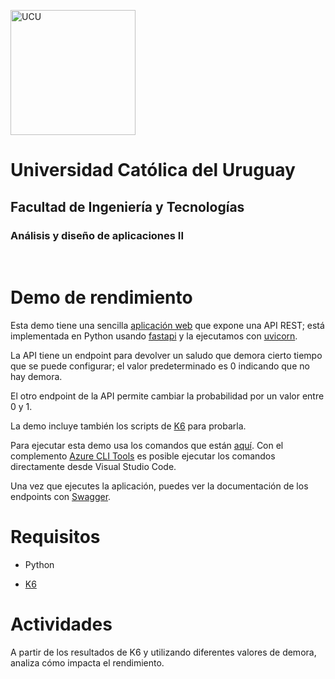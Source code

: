 <img src="https://www.ucu.edu.uy/plantillas/images/logo_ucu.svg" alt="UCU"
width="200"/>

# Universidad Católica del Uruguay

## Facultad de Ingeniería y Tecnologías

### Análisis y diseño de aplicaciones II

<br/>

# Demo de rendimiento

Esta demo tiene una sencilla [aplicación web](./main.py) que expone una API
REST; está implementada en Python usando [fastapi](https://fastapi.tiangolo.com)
y la ejecutamos con [uvicorn](https://www.uvicorn.org).

La API tiene un endpoint para devolver un saludo que demora cierto tiempo que se
puede configurar; el valor predeterminado es 0 indicando que no hay demora.

El otro endpoint de la API permite cambiar la probabilidad por un valor entre 0
y 1.

La demo incluye también los scripts de
[K6](https://grafana.com/docs/k6/latest/set-up/install-k6/) para probarla.

Para ejecutar esta demo usa los comandos que están [aquí](./commands.azcli). Con
el complemento [Azure CLI
Tools](https://marketplace.visualstudio.com/items?itemName=ms-vscode.azurecli)
es posible ejecutar los comandos directamente desde Visual Studio Code.

Una vez que ejecutes la aplicación, puedes ver la documentación de los endpoints
con [Swagger](http://localhost:5001/docs).

# Requisitos

* Python

* [K6](https://grafana.com/docs/k6/latest/set-up/install-k6/)

# Actividades

A partir de los resultados de K6 y utilizando diferentes valores de demora,
analiza cómo impacta el rendimiento.
